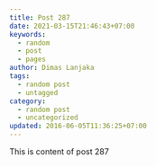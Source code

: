 ```yaml
---
title: Post 287
date: 2021-03-15T21:46:43+07:00
keywords:
  - random
  - post
  - pages
author: Dimas Lanjaka
tags:
  - random post
  - untagged
category:
  - random post
  - uncategorized
updated: 2016-06-05T11:36:25+07:00
---
```

This is content of post 287